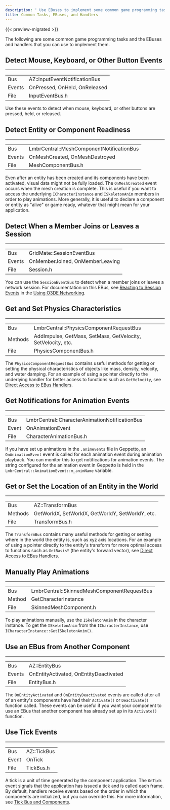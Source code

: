 ```yaml
---
description: ' Use EBuses to implement some common game programming tasks. '
title: Common Tasks, EBuses, and Handlers
---
```


{{< preview-migrated >}}

The following are some common game programming tasks and the EBuses and handlers that you can use to implement them\.

## Detect Mouse, Keyboard, or Other Button Events 


****

|  |  |
| --- |--- |
| Bus | AZ::InputEventNotificationBus |
| Events | OnPressed, OnHeld, OnReleased |
| File | InputEventBus\.h |

Use these events to detect when mouse, keyboard, or other buttons are pressed, held, or released\.

## Detect Entity or Component Readiness 


****

|  |  |
| --- |--- |
| Bus | LmbrCentral::MeshComponentNotificationBus |
| Events | OnMeshCreated, OnMeshDestroyed |
| File | MeshComponentBus\.h |

Even after an entity has been created and its components have been activated, visual data might not be fully loaded\. The `OnMeshCreated` event occurs when the mesh creation is complete\. This is useful if you want to access the underlying `ICharacterInstance` and `ISkeletonAnim` members in order to play animations\. More generally, it is useful to declare a component or entity as "alive" or game ready, whatever that might mean for your application\.

## Detect When a Member Joins or Leaves a Session 


****

|  |  |
| --- |--- |
| Bus | GridMate::SessionEventBus |
| Events | OnMemberJoined, OnMemberLeaving |
| File | Session\.h |

You can use the `SessionEventBus` to detect when a member joins or leaves a network session\. For documentation on this EBus, see [Reacting to Session Events](/docs/userguide/networking/session-service-events.md) in the [Using O3DE Networking](/docs/userguide/networking/intro.md)\.

## Get and Set Physics Characteristics 


****

|  |  |
| --- |--- |
| Bus | LmbrCentral::PhysicsComponentRequestBus |
| Methods | AddImpulse, GetMass, SetMass, GetVelocity, SetVelocity, etc\. |
| File | PhysicsComponentBus\.h |

The `PhysicsComponentRequestBus` contains useful methods for getting or setting the physical characteristics of objects like mass, density, velocity, and water damping\. For an example of using a pointer directly to the underlying handler for better access to functions such as `GetVelocity`, see [Direct Access to EBus Handlers](/docs/userguide/programming/ebus/handlers-direct-access.md)\.

## Get Notifications for Animation Events 


****

|  |  |
| --- |--- |
| Bus | LmbrCentral::CharacterAnimationNotificationBus |
| Event | OnAnimationEvent |
| File | CharacterAnimationBus\.h |

If you have set up animations in the `.animevents` file in Geppetto, an `OnAnimationEvent` event is called for each animation event during animation playback\. You can monitor this to get notifications for animation events\. The string configured for the animation event in Geppetto is held in the `LmbrCentral::AnimationEvent::m_animName` variable\.

## Get or Set the Location of an Entity in the World 


****

|  |  |
| --- |--- |
| Bus | AZ::TransformBus |
| Methods | GetWorldX, SetWorldX, GetWorldY, SetWorldY, etc\. |
| File | TransformBus\.h |

The `TransformBus` contains many useful methods for getting or setting where in the world the entity is, such as xyz axis locations\. For an example of using a pointer directly to the entity's transform for more optimal access to functions such as `GetBasisY` \(the entity's forward vector\), see [Direct Access to EBus Handlers](/docs/userguide/programming/ebus/handlers-direct-access.md)\.

## Manually Play Animations 


****

|  |  |
| --- |--- |
| Bus | LmbrCentral::SkinnedMeshComponentRequestBus |
| Method | GetCharacterInstance |
| File | SkinnedMeshComponent\.h |

To play animations manually, use the `ISkeletonAnim` in the character instance\. To get the `ISkeletonAnim` from the `ICharacterInstance`, use `ICharacterInstance::GetISkeletonAnim()`\.

## Use an EBus from Another Component 


****

|  |  |
| --- |--- |
| Bus | AZ::EntityBus |
| Events | OnEntityActivated, OnEntityDeactivated |
| File | EntityBus\.h |

The `OnEntityActivated` and `OnEntityDeactivated` events are called after all of an entity's components have had their `Activate()` or `Deactivate()` function called\. These events can be useful if you want your component to use an EBus that another component has already set up in its `Activate()` function\.

## Use Tick Events 


****

|  |  |
| --- |--- |
| Bus | AZ::TickBus |
| Event | OnTick |
| File | TickBus\.h |

A tick is a unit of time generated by the component application\. The `OnTick` event signals that the application has issued a tick and is called each frame\. By default, handlers receive events based on the order in which the components are initialized, but you can override this\. For more information, see [Tick Bus and Components](/docs/user-guide/engine/ebus/tick.md)\.
